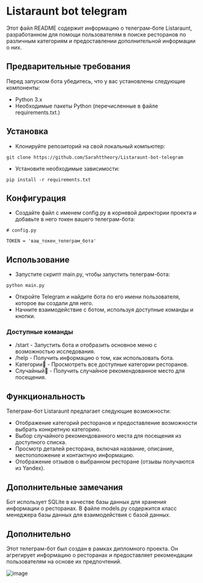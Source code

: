 # Listaraunt bot telegram

Этот файл README содержит информацию о телеграм-боте Listaraunt, 
разработанном для помощи пользователям в поиске ресторанов по различным категориям 
и предоставлении дополнительной информации о них.

## Предварительные требования

Перед запуском бота убедитесь, что у вас установлены следующие компоненты:

- Python 3.x
- Необходимые пакеты Python (перечисленные в файле requirements.txt.)

## Установка

- Клонируйте репозиторий на свой локальный компьютер:

```
git clone https://github.com/Sarahttheory/Listaraunt-bot-telegram
```

- Установите необходимые зависимости:

```
pip install -r requirements.txt
```

## Конфигурация

- Создайте файл с именем config.py в корневой директории проекта и добавьте в 
него токен вашего телеграм-бота:

```
# config.py

TOKEN = 'ваш_токен_телеграм_бота'
```

## Использование

- Запустите скрипт main.py, чтобы запустить телеграм-бота:

```
python main.py
```
- Откройте Telegram и найдите бота по его имени пользователя, которое вы создали для него.
- Начните взаимодействие с ботом, используя доступные команды и кнопки.

### Доступные команды
- /start - Запустить бота и отобразить основное меню с возможностью исследования.
- /help - Получить информацию о том, как использовать бота.
- Категории🥙 - Просмотреть все доступные категории ресторанов.
- Случайный🎲 - Получить случайное рекомендованное место для посещения.

## Функциональность
Телеграм-бот Listaraunt предлагает следующие возможности:

- Отображение категорий ресторанов и предоставление возможности выбрать конкретную категорию.
- Выбор случайного рекомендованного места для посещения из доступного списка.
- Просмотр деталей ресторана, включая название, описание, местоположение и контактную информацию.
- Отображение отзывов о выбранном ресторане (отзывы получаются из Yandex).

## Дополнительные замечания
Бот использует SQLite в качестве базы данных для хранения информации о ресторанах. 
В файле models.py содержится класс менеджера базы данных для взаимодействия с базой данных.

## Дополнительно
Этот телеграм-бот был создан в рамках дипломного проекта. 
Он агрегирует информацию о ресторанах и предоставляет рекомендации пользователям на основе их предпочтений.


![image](https://github.com/Sarahttheory/listarauntBotTelegram/assets/40212039/af864311-7223-4325-9e17-d52333e7c128)
